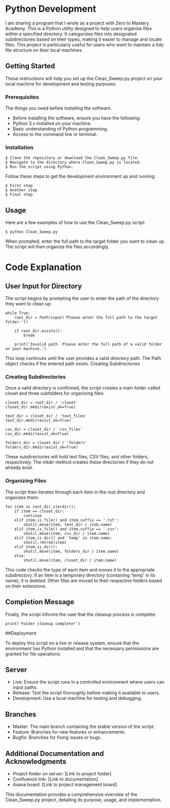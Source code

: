 # Python Development

 I am sharing a program that I wrote as a project with Zero to Mastery Academy. This is a Python utility designed to help users organize files within a specified directory. 
 It categorizes files into designated subdirectories based on their types, 
 making it easier to manage and locate files. This project is particularly useful for users who want to maintain a tidy file structure on their local machines.

## Getting Started

These instructions will help you set up the Clean_Sweep.py project on your local machine for development and testing purposes.

### Prerequisites

The things you need before installing the software.

* Before installing the software, ensure you have the following:
* Python 3.x installed on your machine.
* Basic understanding of Python programming.
* Access to the command line or terminal.
  
### Installation

```
$ Clone the repository or download the Clean_Sweep.py file.
$ Navigate to the directory where Clean_Sweep.py is located.
$ Run the script using Python.
```
Follow these steps to get the development environment up and running:

```
$ First step
$ Another step
$ Final step
```

## Usage

Here are a few examples of how to use the Clean_Sweep.py script:

```
$ python Clean_Sweep.py

```
When prompted, enter the full path to the target folder you want to clean up. The script will then organize the files accordingly.

# Code Explanation
## User Input for Directory

The script begins by prompting the user to enter the path of the directory they want to clean up:
```
while True:
    root_dir = Path(input('Please enter the full path to the target folder:'))

    if root_dir.exists():
        break

    print('Invalid path. Please enter the full path of a valid folder on your machine.')
```
This loop continues until the user provides a valid directory path. The Path object checks if the entered path exists.
Creating Subdirectories

### Creating Subdirectories

Once a valid directory is confirmed, the script creates a main folder called closet and three subfolders for organizing files:
```
closet_dir = root_dir / 'closet'
closet_dir.mkdir(exist_ok=True)

text_dir = closet_dir / 'text_files'
text_dir.mkdir(exist_ok=True)

csv_dir = closet_dir / 'csv_files'
csv_dir.mkdir(exist_ok=True)

folders_dir = closet_dir / 'folders'
folders_dir.mkdir(exist_ok=True)
```
These subdirectories will hold text files, CSV files, and other folders, respectively. The mkdir method creates these directories if they do not already exist.

### Organizing Files

The script then iterates through each item in the root directory and organizes them:

```
for item in root_dir.iterdir():
    if item == closet_dir:
        continue
    elif item.is_file() and item.suffix == '.txt':
        shutil.move(item, text_dir / item.name)
    elif item.is_file() and item.suffix == '.csv':
        shutil.move(item, csv_dir / item.name)
    elif item.is_dir() and 'temp' in item.name:
        shutil.rmtree(item)
    elif item.is_dir():
        shutil.move(item, folders_dir / item.name)
    else:
        shutil.move(item, closet_dir / item.name)
```
This code checks the type of each item and moves it to the appropriate subdirectory. If an item is a temporary directory (containing 'temp' in its name), it is deleted. Other files are moved to their respective folders based on their extensions.

## Completion Message

Finally, the script informs the user that the cleanup process is complete:

```
print('Folder cleanup complete!')
```
##Deployment

To deploy this script on a live or release system, ensure that the environment has Python installed and that the necessary permissions are granted for file operations.

## Server

* Live: Ensure the script runs in a controlled environment where users can input paths.
* Release: Test the script thoroughly before making it available to users.
* Development: Use a local machine for testing and debugging.

## Branches

* Master: The main branch containing the stable version of the script.
* Feature: Branches for new features or enhancements.
* Bugfix: Branches for fixing issues or bugs.

## Additional Documentation and Acknowledgments

* Project folder on server: [Link to project folder]
* Confluence link: [Link to documentation]
* Asana board: [Link to project management board]

This documentation provides a comprehensive overview of the Clean_Sweep.py project, detailing its purpose, usage, and implementation.
